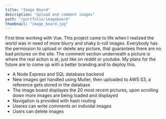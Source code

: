 ```yaml
---
title: "Image Board"
description: "Upload and comment images"
path: "/portfolio/imageboard"
thumbnail: "image_board.jpg"
---
```


First time working with Vue. This project came to life when I realized the world was in need of more blurry and shaky b-roll images. Everybody has the permission to upload or delete any picture, that guarantees there are no bad pictures on the site. The comment section underneath a picture is where the real action is at, just like on reddit or youtube. My plans for the future are to come up with a better branding and to deploy this.

- A Node Express and SQL database backend
- New images get handled using Multer, then uploaded to AWS S3, a reference gets stored in the database
- The image board displayes the 20 most recent pictures, upon scrolling down more images are being loaded and displayed
- Navigation is provided with hash routing
- Useres can write comments on individal images
- Users can delete images
